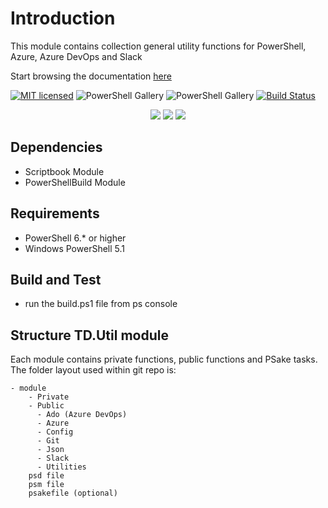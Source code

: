 # Introduction

This module contains collection general utility functions for PowerShell, Azure, Azure DevOps and Slack

Start browsing the documentation [here](./docs/index.md)

[![MIT licensed](https://img.shields.io/badge/license-MIT-blue.svg)](https://raw.githubusercontent.com/ehagen/TD.Util/master/LICENSE)
![PowerShell Gallery](https://img.shields.io/powershellgallery/v/td.util.svg?label=PSGallery%20Version&logo=PowerShell&style=flat-square)
![PowerShell Gallery](https://img.shields.io/powershellgallery/dt/td.util.svg?label=PSGallery%20Downloads&logo=PowerShell&style=flat-square)
[![Build Status](https://dev.azure.com/tedon/TD.Deploy/_apis/build/status/ehagen.TD.Util?branchName=master)](https://dev.azure.com/tedon/TD.Deploy/_build/latest?definitionId=52&branchName=master)

<p align="center">
  <a href="https://www.powershellgallery.com/packages/TD.Util"><img src="https://img.shields.io/powershellgallery/p/TD.Util.svg"></a>
  <a href="https://github.com/ehagen/TD.Util"><img src="https://img.shields.io/github/languages/top/ehagen/TD.Util.svg"></a>
  <a href="https://github.com/ehagen/TD.Util"><img src="https://img.shields.io/github/languages/code-size/ehagen/TD.Util.svg"></a>
</p>

## Dependencies

- Scriptbook Module
- PowerShellBuild Module

## Requirements

- PowerShell 6.* or higher
- Windows PowerShell 5.1

## Build and Test

- run the build.ps1 file from ps console

## Structure TD.Util module

Each module contains private functions, public functions and PSake tasks. The folder layout used within git repo is:

    - module
        - Private
        - Public
          - Ado (Azure DevOps)
          - Azure
          - Config 
          - Git
          - Json
          - Slack
          - Utilities
        psd file
        psm file
        psakefile (optional)
